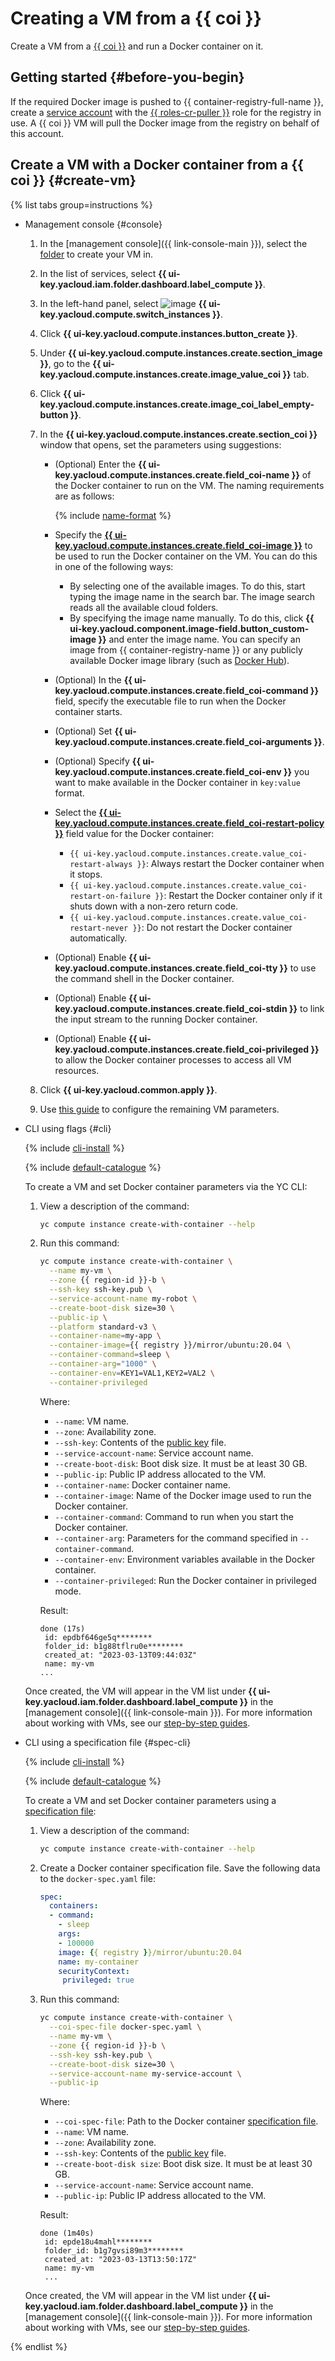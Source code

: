 # Creating a VM from a {{ coi }}

Create a VM from a [{{ coi }}](../concepts/index.md) and run a Docker container on it.

## Getting started {#before-you-begin}

If the required Docker image is pushed to {{ container-registry-full-name }}, create a [service account](../../iam/operations/sa/create.md) with the [{{ roles-cr-puller }}](../../container-registry/security/index.md#choosing-roles) role for the registry in use. A {{ coi }} VM will pull the Docker image from the registry on behalf of this account.

## Create a VM with a Docker container from a {{ coi }} {#create-vm}

{% list tabs group=instructions %}

- Management console {#console}

  1. In the [management console]({{ link-console-main }}), select the [folder](../../resource-manager/concepts/resources-hierarchy.md#folder) to create your VM in.
  1. In the list of services, select **{{ ui-key.yacloud.iam.folder.dashboard.label_compute }}**.
  1. In the left-hand panel, select ![image](../../_assets/console-icons/server.svg) **{{ ui-key.yacloud.compute.switch_instances }}**.
  1. Click **{{ ui-key.yacloud.compute.instances.button_create }}**.
  1. Under **{{ ui-key.yacloud.compute.instances.create.section_image }}**, go to the **{{ ui-key.yacloud.compute.instances.create.image_value_coi }}** tab.
  1. Click **{{ ui-key.yacloud.compute.instances.create.image_coi_label_empty-button }}**.
  1. In the **{{ ui-key.yacloud.compute.instances.create.section_coi }}** window that opens, set the parameters using suggestions:

      * (Optional) Enter the **{{ ui-key.yacloud.compute.instances.create.field_coi-name }}** of the Docker container to run on the VM. The naming requirements are as follows:

          {% include [name-format](../../_includes/name-format.md) %}

      * Specify the [**{{ ui-key.yacloud.compute.instances.create.field_coi-image }}**](../concepts/docker-image.md) to be used to run the Docker container on the VM. You can do this in one of the following ways:

          * By selecting one of the available images. To do this, start typing the image name in the search bar. The image search reads all the available cloud folders.
          * By specifying the image name manually. To do this, click **{{ ui-key.yacloud.component.image-field.button_custom-image }}** and enter the image name. You can specify an image from {{ container-registry-name }} or any publicly available Docker image library (such as [Docker Hub](https://hub.docker.com)).

      * (Optional) In the **{{ ui-key.yacloud.compute.instances.create.field_coi-command }}** field, specify the executable file to run when the Docker container starts.
      * (Optional) Set **{{ ui-key.yacloud.compute.instances.create.field_coi-arguments }}**.
      * (Optional) Specify **{{ ui-key.yacloud.compute.instances.create.field_coi-env }}** you want to make available in the Docker container in `key:value` format.
      * Select the [**{{ ui-key.yacloud.compute.instances.create.field_coi-restart-policy }}**](../concepts/restart-policy.md) field value for the Docker container:

          * `{{ ui-key.yacloud.compute.instances.create.value_coi-restart-always }}`: Always restart the Docker container when it stops.
          * `{{ ui-key.yacloud.compute.instances.create.value_coi-restart-on-failure }}`: Restart the Docker container only if it shuts down with a non-zero return code.
          * `{{ ui-key.yacloud.compute.instances.create.value_coi-restart-never }}`: Do not restart the Docker container automatically.

      * (Optional) Enable **{{ ui-key.yacloud.compute.instances.create.field_coi-tty }}** to use the command shell in the Docker container.
      * (Optional) Enable **{{ ui-key.yacloud.compute.instances.create.field_coi-stdin }}** to link the input stream to the running Docker container.
      * (Optional) Enable **{{ ui-key.yacloud.compute.instances.create.field_coi-privileged }}** to allow the Docker container processes to access all VM resources.

  1. Click **{{ ui-key.yacloud.common.apply }}**.
  1. Use [this guide](../../compute/operations/vm-create/create-linux-vm.md) to configure the remaining VM parameters.

- CLI using flags {#cli}

  {% include [cli-install](../../_includes/cli-install.md) %}

  {% include [default-catalogue](../../_includes/default-catalogue.md) %}

  To create a VM and set Docker container parameters via the YC CLI:
  1. View a description of the command:

     ```bash
     yc compute instance create-with-container --help
     ```

  1. Run this command:

     ```bash
     yc compute instance create-with-container \
       --name my-vm \
       --zone {{ region-id }}-b \
       --ssh-key ssh-key.pub \
       --service-account-name my-robot \
       --create-boot-disk size=30 \
       --public-ip \
       --platform standard-v3 \
       --container-name=my-app \
       --container-image={{ registry }}/mirror/ubuntu:20.04 \
       --container-command=sleep \
       --container-arg="1000" \
       --container-env=KEY1=VAL1,KEY2=VAL2 \
       --container-privileged
      ```

     Where:
     * `--name`: VM name.
     * `--zone`: Availability zone.
     * `--ssh-key`: Contents of the [public key](../../compute/operations/vm-connect/ssh.md#creating-ssh-keys) file.
     * `--service-account-name`: Service account name.
     * `--create-boot-disk`: Boot disk size. It must be at least 30 GB.
     * `--public-ip`: Public IP address allocated to the VM.
     * `--container-name`: Docker container name.
     * `--container-image`: Name of the Docker image used to run the Docker container.
     * `--container-command`: Command to run when you start the Docker container.
     * `--container-arg`: Parameters for the command specified in `--container-command`.
     * `--container-env`: Environment variables available in the Docker container.
     * `--container-privileged`: Run the Docker container in privileged mode.

     Result:

     ```text
     done (17s)
      id: epdbf646ge5q********
      folder_id: b1g88tflru0e********
      created_at: "2023-03-13T09:44:03Z"
      name: my-vm
     ...
     ```

    Once created, the VM will appear in the VM list under **{{ ui-key.yacloud.iam.folder.dashboard.label_compute }}** in the [management console]({{ link-console-main }}). For more information about working with VMs, see our [step-by-step guides](../../compute/operations/index.md).

- CLI using a specification file {#spec-cli}

  {% include [cli-install](../../_includes/cli-install.md) %}

  {% include [default-catalogue](../../_includes/default-catalogue.md) %}

  To create a VM and set Docker container parameters using a [specification file](../concepts/coi-specifications.md#coi-spec):
  1. View a description of the command:

     ```bash
     yc compute instance create-with-container --help
     ```

  1. Create a Docker container specification file. Save the following data to the `docker-spec.yaml` file:

     ```yaml
     spec:
       containers:
       - command:
         - sleep
         args:
         - 100000
         image: {{ registry }}/mirror/ubuntu:20.04
         name: my-container
         securityContext:
          privileged: true
     ```

  1. Run this command:

     ```bash
     yc compute instance create-with-container \
       --coi-spec-file docker-spec.yaml \
       --name my-vm \
       --zone {{ region-id }}-b \
       --ssh-key ssh-key.pub \
       --create-boot-disk size=30 \
       --service-account-name my-service-account \
       --public-ip
     ```

     Where:
     * `--coi-spec-file`: Path to the Docker container [specification file](../concepts/coi-specifications.md#coi-spec).
     * `--name`: VM name.
     * `--zone`: Availability zone.
     * `--ssh-key`: Contents of the [public key](../../compute/operations/vm-connect/ssh.md#creating-ssh-keys) file.
     * `--create-boot-disk size`: Boot disk size. It must be at least 30 GB.
     * `--service-account-name`: Service account name.
     * `--public-ip`: Public IP address allocated to the VM.

     Result:

     ```text
     done (1m40s)
      id: epde18u4mahl********
      folder_id: b1g7gvsi89m3********
      created_at: "2023-03-13T13:50:17Z"
      name: my-vm
      ...
     ```

  Once created, the VM will appear in the VM list under **{{ ui-key.yacloud.iam.folder.dashboard.label_compute }}** in the [management console]({{ link-console-main }}). For more information about working with VMs, see our [step-by-step guides](../../compute/operations/index.md).

{% endlist %}
